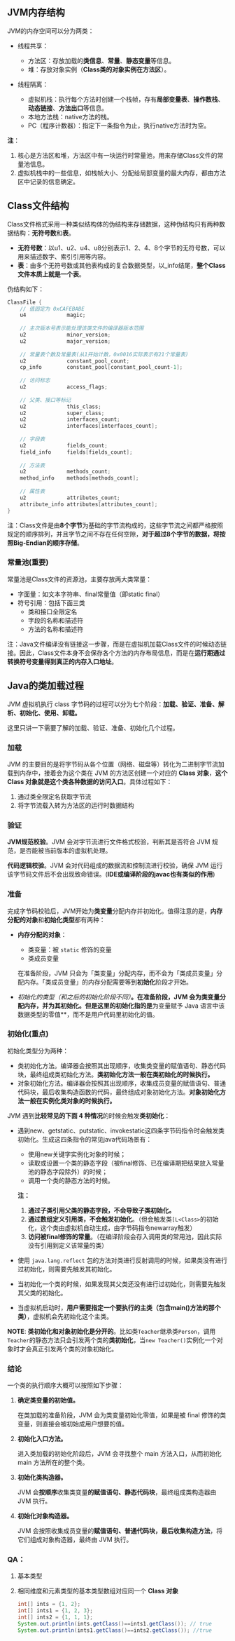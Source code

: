 ## JVM内存结构

JVM的内存空间可以分为两类：

- 线程共享：
    - 方法区：存放加载的**类信息**、**常量**、**静态变量**等信息。
    - 堆：存放对象实例（**Class类的对象实例在方法区**）。

- 线程隔离：
    - 虚拟机栈：执行每个方法时创建一个栈帧，存有**局部变量表**、**操作数栈**、**动态链接**、**方法出口**等信息。
    - 本地方法栈：native方法的栈。
    - PC（程序计数器）：指定下一条指令为止，执行native方法时为空。



**注**：

1. 核心是方法区和堆，方法区中有一块运行时常量池，用来存储Class文件的常量池信息。
2. 虚拟机栈中的一些信息，如栈帧大小、分配给局部变量的最大内存，都由方法区中记录的信息确定。



## Class文件结构

Class文件格式采用一种类似结构体的伪结构来存储数据，这种伪结构只有两种数据结构：**无符号数**和**表**。

- **无符号数**：以u1、u2、u4、u8分别表示1、2、4、8个字节的无符号数，可以用来描述数字、索引引用等内容。
- **表**：由多个无符号数或其他表构成的复合数据类型，以_info结尾，**整个Class文件本质上就是一个表**。

伪结构如下：

```java
ClassFile {
    // 值固定为 0xCAFEBABE
    u4             magic; 
    
    // 主次版本号表示能处理该类文件的编译器版本范围
    u2             minor_version;
    u2             major_version;
    
    // 常量表个数及常量表(从1开始计数，0x0016实际表示有21个常量表)
    u2             constant_pool_count;
    cp_info        constant_pool[constant_pool_count-1];
    
    // 访问标志
    u2             access_flags;
    
    // 父类、接口等标记
    u2             this_class;
    u2             super_class;
    u2             interfaces_count;
    u2             interfaces[interfaces_count];
    
    // 字段表
    u2             fields_count;
    field_info     fields[fields_count];
    
    // 方法表
    u2             methods_count;
    method_info    methods[methods_count];
    
    // 属性表
    u2             attributes_count;
    attribute_info attributes[attributes_count];
}
```

注：Class文件是由**8个字节**为基础的字节流构成的，这些字节流之间都严格按照规定的顺序排列，并且字节之间不存在任何空隙，**对于超过8个字节的数据，将按照Big-Endian的顺序存储**。



### 常量池(重要)

常量池是Class文件的资源池，主要存放两大类常量：

- 字面量：如文本字符串、final常量值（即static final）
- 符号引用：包括下面三类
    - 类和接口全限定名
    - 字段的名称和描述符
    - 方法的名称和描述符



注：Java文件编译没有链接这一步骤，而是在虚拟机加载Class文件的时候动态链接。因此，Class文件本身不会保存各个方法的内存布局信息，而是在**运行期通过转换符号变量得到真正的内存入口地址**。







## Java的类加载过程

JVM 虚拟机执行 class 字节码的过程可以分为七个阶段：**加载、验证、准备、解析、初始化、使用、卸载。**

这里只讲一下需要了解的加载、验证、准备、初始化几个过程。



### 加载

JVM 的主要目的是将字节码从各个位置（网络、磁盘等）转化为二进制字节流加载到内存中，接着会为这个类在 JVM 的方法区创建一个对应的 **Class 对象**，**这个 Class 对象就是这个类各种数据的访问入口**。具体过程如下：

1. 通过类全限定名获取字节流
2. 将字节流载入转为方法区的运行时数据结构



### 验证

**JVM规范校验**。JVM 会对字节流进行文件格式校验，判断其是否符合 JVM 规范，是否能被当前版本的虚拟机处理。

**代码逻辑校验**。JVM 会对代码组成的数据流和控制流进行校验，确保 JVM 运行该字节码文件后不会出现致命错误。(**IDE或编译阶段的javac也有类似的作用**)



### 准备

完成字节码校验后，JVM开始为**类变量**分配内存并初始化。值得注意的是，**内存分配的对象**和**初始化类型**都有两种：

- **内存分配的对象**：

    - 类变量：被 `static` 修饰的变量
    - 类成员变量

    在准备阶段，JVM 只会为「类变量」分配内存，而不会为「类成员变量」分配内存。「类成员变量」的内存分配需要等到**初始化**阶段才开始。

- **初始化的类型*（和之后的初始化阶段不同）***。在准备阶段，JVM 会为类变量分配内存，并为其初始化。但是这里的初始化指的是**为变量赋予 Java 语言中该数据类型的零值**，而不是用户代码里初始化的值。

    

### 初始化(重点)

初始化类型分为两种：

- 类初始化方法。编译器会按照其出现顺序，收集类变量的赋值语句、静态代码块，最终组成类初始化方法。**类初始化方法一般在类初始化的时候执行。**
- 对象初始化方法。编译器会按照其出现顺序，收集成员变量的赋值语句、普通代码块，最后收集构造函数的代码，最终组成对象初始化方法。**对象初始化方法一般在实例化类对象的时候执行。**

JVM 遇到**比较常见的下面 4 种情况**的时候会触发**类初始化**：

- 遇到new、getstatic、putstatic、invokestatic这四条字节码指令时会触发类初始化。生成这四条指令的常见java代码场景有：

    - 使用new关键字实例化对象的时候；
    - 读取或设置一个类的静态字段（被final修饰、已在编译期把结果放入常量池的静态字段除外）的时候；
    - 调用一个类的静态方法的时候。

    **注：**

    1. **通过子类引用父类的静态字段，不会导致子类初始化。**
    2. **通过数组定义引用类，不会触发初始化**。（但会触发类`[L<Class>`的初始化，这个类由虚拟机自动生成，由字节码指令newarray触发）
    3. **访问被final修饰的常量**。（在编译阶段会存入调用类的常用池，因此实际没有引用到定义该常量的类）

- 使用 `java.lang.reflect` 包的方法对类进行反射调用的时候，如果类没有进行过初始化，则需要先触发其初始化。

- 当初始化一个类的时候，如果发现其父类还没有进行过初始化，则需要先触发其父类的初始化。

- 当虚拟机启动时，**用户需要指定一个要执行的主类（包含main()方法的那个类）**，虚拟机会先初始化这个主类。



**NOTE**: **类初始化和对象初始化是分开的**。比如类`Teacher`继承类`Person`，调用`Teacher`的静态方法只会引发两个类的**类初始化**，当`new Teacher()`实例化一个对象时才会真正引发两个类的对象初始化。



### 结论

一个类的执行顺序大概可以按照如下步骤：

1. **确定类变量的初始值。**

    在类加载的准备阶段，JVM 会为类变量初始化零值，如果是被 final 修饰的类变量，则直接会被初始成用户想要的值。

2. **初始化入口方法。**

    进入类加载的初始化阶段后，JVM 会寻找整个 main 方法入口，从而初始化 main 方法所在的整个类。

3. **初始化类构造器。**

    JVM 会**按顺序**收集类变量**的赋值语句、静态代码块**，最终组成类构造器由 JVM 执行。

4. **初始化对象构造器。**

    JVM 会按照收集成员变量的**赋值语句、普通代码块，最后收集构造方法**，将它们组成对象构造器，最终由 JVM 执行。



### QA：

1. 基本类型

2. 相同维度和元素类型的基本类型数组对应同一个 **Class 对象**

    ```java
    int[] ints = {1, 2};
    int[] ints1 = {1, 2, 3};
    int[] ints2 = {1, 1, 1};
    System.out.println(ints.getClass()==ints1.getClass()); // true
    System.out.println(ints1.getClass()==ints2.getClass()); //true
    ```

    